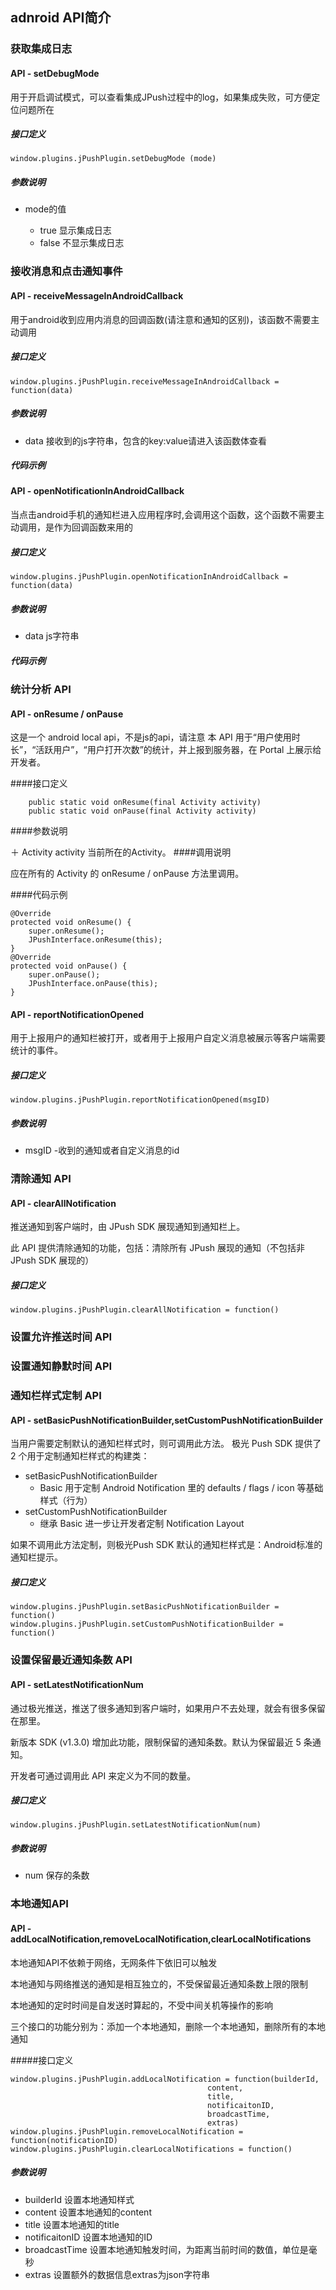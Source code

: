## adnroid API简介



### 获取集成日志

#### API - setDebugMode

用于开启调试模式，可以查看集成JPush过程中的log，如果集成失败，可方便定位问题所在

##### 接口定义

	window.plugins.jPushPlugin.setDebugMode (mode)

##### 参数说明

- mode的值

	- true  显示集成日志
	- false 不显示集成日志


###  接收消息和点击通知事件
#### API - receiveMessageInAndroidCallback

用于android收到应用内消息的回调函数(请注意和通知的区别)，该函数不需要主动调用

##### 接口定义

	window.plugins.jPushPlugin.receiveMessageInAndroidCallback = function(data)
	
##### 参数说明
- data 接收到的js字符串，包含的key:value请进入该函数体查看

##### 代码示例

#### API - openNotificationInAndroidCallback

当点击android手机的通知栏进入应用程序时,会调用这个函数，这个函数不需要主动调用，是作为回调函数来用的


##### 接口定义

	window.plugins.jPushPlugin.openNotificationInAndroidCallback = function(data)
	
##### 参数说明
- data js字符串

##### 代码示例

###  统计分析 API

#### API - onResume / onPause
这是一个 android local api，不是js的api，请注意
本 API 用于“用户使用时长”，“活跃用户”，“用户打开次数”的统计，并上报到服务器，在 Portal 上展示给开发者。



####接口定义

		public static void onResume(final Activity activity)
		public static void onPause(final Activity activity)
####参数说明

 ＋ Activity activity 当前所在的Activity。
####调用说明

应在所有的 Activity 的 onResume / onPause 方法里调用。

####代码示例

	@Override
	protected void onResume() {
	    super.onResume();
	    JPushInterface.onResume(this);
	}
	@Override
	protected void onPause() {
	    super.onPause();
	    JPushInterface.onPause(this);
	}


#### API - reportNotificationOpened

用于上报用户的通知栏被打开，或者用于上报用户自定义消息被展示等客户端需要统计的事件。


##### 接口定义

	window.plugins.jPushPlugin.reportNotificationOpened(msgID)
	
##### 参数说明
- msgID
	-收到的通知或者自定义消息的id 	


###  清除通知 API

#### API - clearAllNotification

推送通知到客户端时，由 JPush SDK 展现通知到通知栏上。

此 API 提供清除通知的功能，包括：清除所有 JPush 展现的通知（不包括非 JPush SDK 展现的）


##### 接口定义

	window.plugins.jPushPlugin.clearAllNotification = function()

###  设置允许推送时间 API
###  设置通知静默时间 API
###  通知栏样式定制 API

#### API - setBasicPushNotificationBuilder,setCustomPushNotificationBuilder

当用户需要定制默认的通知栏样式时，则可调用此方法。
极光 Push SDK 提供了 2 个用于定制通知栏样式的构建类：

- setBasicPushNotificationBuilder 
	- Basic 用于定制 Android Notification 里的 defaults / flags / icon 等基础样式（行为）
- setCustomPushNotificationBuilder
	- 继承 Basic 进一步让开发者定制 Notification Layout
	
如果不调用此方法定制，则极光Push SDK 默认的通知栏样式是：Android标准的通知栏提示。

##### 接口定义 

	window.plugins.jPushPlugin.setBasicPushNotificationBuilder = function()
	window.plugins.jPushPlugin.setCustomPushNotificationBuilder = function()


###  设置保留最近通知条数 API

#### API - setLatestNotificationNum

通过极光推送，推送了很多通知到客户端时，如果用户不去处理，就会有很多保留在那里。

新版本 SDK (v1.3.0) 增加此功能，限制保留的通知条数。默认为保留最近 5 条通知。

开发者可通过调用此 API 来定义为不同的数量。

##### 接口定义

	window.plugins.jPushPlugin.setLatestNotificationNum(num)
	
##### 参数说明

- num 保存的条数


###  本地通知API
#### API - addLocalNotification,removeLocalNotification,clearLocalNotifications


本地通知API不依赖于网络，无网条件下依旧可以触发

本地通知与网络推送的通知是相互独立的，不受保留最近通知条数上限的限制

本地通知的定时时间是自发送时算起的，不受中间关机等操作的影响


三个接口的功能分别为：添加一个本地通知，删除一个本地通知，删除所有的本地通知

#####接口定义

	window.plugins.jPushPlugin.addLocalNotification = function(builderId,
											    content,
												title,
												notificaitonID,
												broadcastTime,
												extras)
	window.plugins.jPushPlugin.removeLocalNotification = function(notificationID)
	window.plugins.jPushPlugin.clearLocalNotifications = function()

##### 参数说明

- builderId 设置本地通知样式
- content 设置本地通知的content
- title 设置本地通知的title
- notificaitonID 设置本地通知的ID
- broadcastTime 设置本地通知触发时间，为距离当前时间的数值，单位是毫秒
- extras 设置额外的数据信息extras为json字符串


